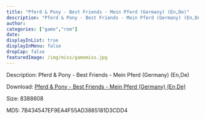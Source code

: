 ```yaml
---
title: "Pferd & Pony - Best Friends - Mein Pferd (Germany) (En,De)"
description: "Pferd & Pony - Best Friends - Mein Pferd (Germany) (En,De)"
author: 
categories: ["game","rom"]
date: 
displayInList: true
displayInMenu: false
dropCap: false
featuredImage: /img/miss/gamemiss.jpg
---
```


Description: Pferd & Pony - Best Friends - Mein Pferd (Germany) (En,De)

Download: <a style="text-decoration:underline;" href="https://mega.nz/#!vGIChChD!9unJUIXa8IH2xFG7gukAIgf1mjxb5RCO78NFtCYbkRs" target = "_blank" rel = "nofollow" > Pferd & Pony - Best Friends - Mein Pferd (Germany) (En,De)</a>

Size: 8388608

MD5: 7B434547EF9EA4F55AD3885181D3CDD4

